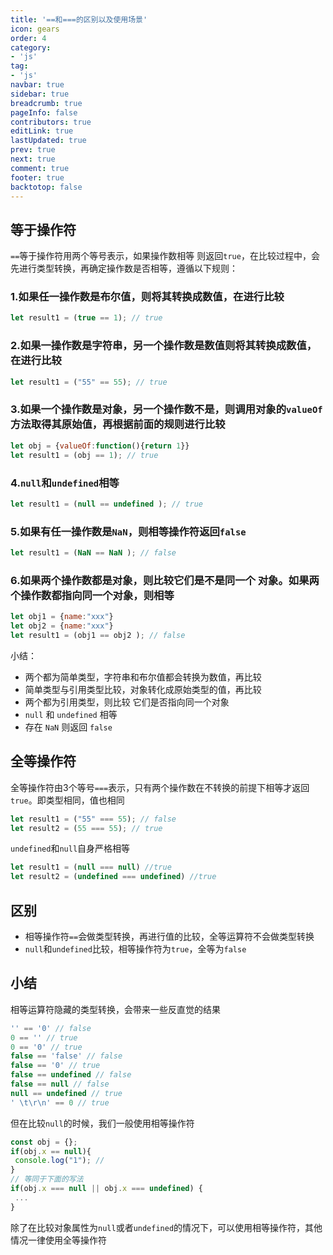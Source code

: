 ```yaml
---
title: '==和===的区别以及使用场景'
icon: gears
order: 4
category:
- 'js'
tag:
- 'js'
navbar: true
sidebar: true
breadcrumb: true
pageInfo: false
contributors: true
editLink: true
lastUpdated: true
prev: true
next: true
comment: true
footer: true
backtotop: false
---
```

## 等于操作符

`==`等于操作符用两个等号表示，如果操作数相等 则返回`true`，在比较过程中，会先进行类型转换，再确定操作数是否相等，遵循以下规则：

### 1.如果任一操作数是布尔值，则将其转换成数值，在进行比较

```js
let result1 = (true == 1); // true
```

### 2.如果一操作数是字符串，另一个操作数是数值则将其转换成数值，在进行比较

```js
let result1 = ("55" == 55); // true
```

### 3.如果一个操作数是对象，另一个操作数不是，则调用对象的`valueOf`方法取得其原始值，再根据前面的规则进行比较

```js
let obj = {valueOf:function(){return 1}}
let result1 = (obj == 1); // true
```

### 4.`null`和`undefined`相等

```js
let result1 = (null == undefined ); // true
```

### 5.如果有任一操作数是`NaN`，则相等操作符返回`false`

```js
let result1 = (NaN == NaN ); // false
```

### 6.如果两个操作数都是对象，则比较它们是不是同一个 对象。如果两个操作数都指向同一个对象，则相等

```js
let obj1 = {name:"xxx"}
let obj2 = {name:"xxx"}
let result1 = (obj1 == obj2 ); // false
```

小结：

- 两个都为简单类型，字符串和布尔值都会转换为数值，再比较
- 简单类型与引用类型比较，对象转化成原始类型的值，再比较
- 两个都为引用类型，则比较 它们是否指向同一个对象
- `null` 和 `undefined` 相等
- 存在 `NaN` 则返回 `false`

## 全等操作符

全等操作符由3个等号`===`表示，只有两个操作数在不转换的前提下相等才返回`true`。即类型相同，值也相同

```js
let result1 = ("55" === 55); // false
let result2 = (55 === 55); // true
```

`undefined`和`null`自身严格相等

```js
let result1 = (null === null) //true
let result2 = (undefined === undefined) //true
```

## 区别

- 相等操作符`==`会做类型转换，再进行值的比较，全等运算符不会做类型转换
- `null`和`undefined`比较，相等操作符为`true`，全等为`false`

## 小结

相等运算符隐藏的类型转换，会带来一些反直觉的结果

```js
'' == '0' // false
0 == '' // true
0 == '0' // true
false == 'false' // false
false == '0' // true
false == undefined // false
false == null // false
null == undefined // true
' \t\r\n' == 0 // true
```

但在比较`null`的时候，我们一般使用相等操作符

```js
const obj = {};
if(obj.x == null){
 console.log("1"); //
}
// 等同于下面的写法
if(obj.x === null || obj.x === undefined) {
 ...
}
```

除了在比较对象属性为`null`或者`undefined`的情况下，可以使用相等操作符，其他情况一律使用全等操作符